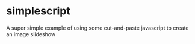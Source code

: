 # simplescript
A super simple example of using some cut-and-paste javascript to create an image slideshow
